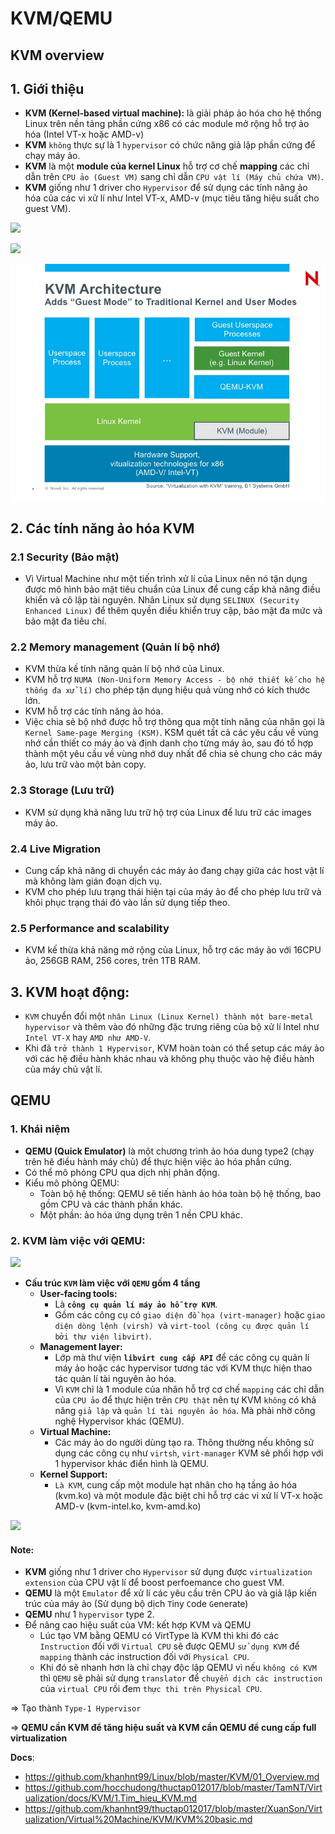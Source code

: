# KVM/QEMU
## KVM overview
## 1. Giới thiệu 
- **KVM (Kernel-based virtual machine):** là giải pháp ảo hóa cho hệ thống Linux trên nền tảng phần cứng x86 có các module mở rộng hỗ trợ ảo hóa (Intel VT-x hoặc AMD-v)
- **KVM** `không` thực sự là 1 `hypervisor` có chức năng giả lập phần cứng để chạy máy ảo.
- **KVM** là một **module của kernel Linux** hỗ trợ cơ chế **mapping** các chỉ dẫn trên `CPU ảo (Guest VM)` sang chỉ dẫn `CPU vật lí (Máy chủ chứa VM)`.
- **KVM** giống như 1 driver cho `Hypervisor` để sử dụng các tính năng ảo hóa của các vi xử lí như Intel VT-x, AMD-v (mục tiêu tăng hiệu suất cho guest VM).

![](https://camo.githubusercontent.com/8943edb62d927a7d6643570fedc3ce027818002e/687474703a2f2f696d6775722e636f6d2f4a65764a6774372e6a7067)

![](https://i2.wp.com/blogit.edu.vn/wp-content/uploads/2015/08/Kien-truc-KVM.jpg?w=597)

![](https://github.com/khanhnt99/kvm/raw/master/images/tongquan-3.jpg)

## 2. Các tính năng ảo hóa KVM 
### 2.1 Security (Bảo mật)
- Vì Virtual Machine như một tiến trình xử lí của Linux nên nó tận dụng được mô hình bảo mật tiêu chuẩn của Linux để cung cấp khả năng điều khiển và cô lập tài nguyên. Nhân Linux sử dụng `SELINUX (Security Enhanced Linux)` để thêm quyền điều khiển truy cập, bảo mật đa mức và bảo mật đa tiêu chí.

### 2.2 Memory management (Quản lí bộ nhớ)
- KVM thừa kế tính năng quản lí bộ nhớ của Linux.
- KVM hỗ trợ `NUMA (Non-Uniform Memory Access - bộ nhớ thiết kế cho hệ thống đa xử lí)` cho phép tận dụng hiệu quả vùng nhớ có kích thước lớn.
- KVM hỗ trợ các tính năng ảo hóa.
- Việc chia sẻ bộ nhớ được hỗ trợ thông qua một tính năng của nhân gọi là `Kernel Same-page Merging (KSM)`. KSM quét tất cả các yêu cầu về vùng nhớ cần thiết co máy ảo và định danh cho từng máy ảo, sau đó tổ hợp thành một yêu cầu về vùng nhớ duy nhất để chia sẻ chung cho các máy ảo, lưu trữ vào một bản copy.

### 2.3 Storage (Lưu trữ)
- KVM sử dụng khả năng lưu trữ hộ trợ của Linux để lưu trữ các images máy ảo.

### 2.4 Live Migration
- Cung cấp khả năng di chuyển các máy ảo đang chạy giữa các host vật lí mà không làm gián đoạn dịch vụ.
- KVM cho phép lưu trạng thái hiện tại của máy ảo để cho phép lưu trữ và khôi phục trạng thái đó vào lần sử dụng tiếp theo.

### 2.5 Performance and scalability
- KVM kế thừa khả năng mở rộng của Linux, hỗ trợ các máy ảo với 16CPU ảo, 256GB RAM, 256 cores, trên 1TB RAM. 

## 3. KVM hoạt động:
- `KVM` chuyển đổi một `nhân Linux (Linux Kernel) thành một bare-metal hypervisor` và thêm vào đó những đặc trưng riêng của bộ xử lí Intel như `Intel VT-X` hay `AMD như AMD-V`.
- Khi đã `trở thành 1 Hypervisor`, KVM hoàn toàn có thể setup các máy ảo với các hệ điều hành khác nhau và không phụ thuộc vào hệ điều hành của máy chủ vật lí.

## QEMU
### 1. Khái niệm 
- **QEMU (Quick Emulator)** là một chương trình ảo hóa dung type2 (chạy trên hê điều hành máy chủ) để thực hiện việc ảo hóa phần cứng.
- Có thể mô phỏng CPU qua dịch nhị phân động.
- Kiểu mô phỏng QEMU:
  + Toàn bộ hệ thống: QEMU sẽ tiến hành ảo hóa toàn bộ hệ thống, bao gồm CPU và các thành phần khác.
  + Một phần: ảo hóa ứng dụng trên 1 nền CPU khác.

### 2. KVM làm việc với QEMU:

![](https://camo.githubusercontent.com/35ed680bfee92e09ae2377055f0cddcef96921b5/687474703a2f2f696d6775722e636f6d2f777341356846372e6a7067)

- **Cấu trúc `KVM` làm việc với `QEMU` gồm 4 tầng**
   + **User-facing tools:** 
      + Là **`công cụ quản lí máy ảo hỗ trợ KVM`**. 
      + Gồm các công cụ có `giao diện đồ họa (virt-manager)` hoặc `giao diện dòng lệnh (virsh) `và `virt-tool (công cụ được quản lí bởi thư viện libvirt)`.
   + **Management layer:** 
      + Lớp mà thư viện **`libvirt cung cấp API`** để các công cụ quản lí máy ảo hoặc các hypervisor tương tác với KVM thực hiện thao tác quản lí tài nguyên ảo hóa.
      + Vì `KVM` chỉ là 1 module của nhân hỗ trợ cơ chế `mapping` các chỉ dẫn của `CPU ảo` để thực hiện trên `CPU thật` nên tự KVM `không` có khả năng `giả lập` và `quản lí tài nguyên ảo hóa`. Mà phải nhờ công nghệ Hypervisor khác (QEMU).
   + **Virtual Machine:** 
      + Các máy ảo do người dùng tạo ra. Thông thường nếu không sử dụng các công cụ như `virtsh`, `virt-manager` KVM sẽ phối hợp với 1 hypervisor khác điển hình là QEMU.
   + **Kernel Support:** 
       + `Là KVM`, cung cấp một module hạt nhân cho hạ tầng ảo hóa (kvm.ko) và một module đặc biệt chỉ hỗ trợ các vi xử lí VT-x hoặc AMD-v (kvm-intel.ko, kvm-amd.ko)

![](https://camo.githubusercontent.com/7d3302af554fc4350b909f50587c2347e7cf69e4/687474703a2f2f692e696d6775722e636f6d2f6a6e4b704179592e706e67)

#### Note:
- **KVM** giống như 1 driver cho `Hypervisor` sử dụng được `virtualization extension` của CPU vật lí để boost perfoemance cho guest VM.
- **QEMU** là một `Emulator` để xử lí các yêu cầu trên CPU ảo và giả lập kiến trúc của máy ảo (Sử dụng bộ dịch `T`iny `C`ode `G`enerate)
- **QEMU** như 1 `hypervisor` type 2.
- Để nâng cao hiệu suất của VM: kết hợp KVM và QEMU
   + Lúc tạo VM bằng QEMU có VirtType là KVM thì khi đó các `Instruction` đối với `Virtual CPU` sẽ được QEMU `sử dụng KVM` để `mapping` thành các instruction đối với `Physical CPU`.
   + Khi đó sẽ nhanh hơn là chỉ chạy độc lập QEMU vì nếu `không có KVM` thì `QEMU` sẽ phải sử dụng `translator` để `chuyển dịch các instruction` của `virtual CPU` rồi đem `thực thi trên Physical CPU`.

=>  Tạo thành `Type-1 Hypervisor`


=> **QEMU cần KVM để tăng hiệu suất và KVM cần QEMU để cung cấp full virtualization**


__Docs__:

- https://github.com/khanhnt99/Linux/blob/master/KVM/01_Overview.md
- https://github.com/hocchudong/thuctap012017/blob/master/TamNT/Virtualization/docs/KVM/1.Tim_hieu_KVM.md
- https://github.com/khanhnt99/thuctap012017/blob/master/XuanSon/Virtualization/Virtual%20Machine/KVM/KVM%20basic.md

